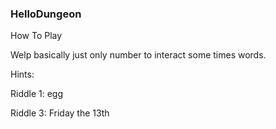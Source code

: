 ### HelloDungeon

How To Play 

Welp basically just only number to interact some times words.



Hints:

Riddle 1: egg

Riddle 3: Friday the 13th



